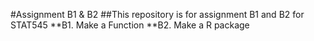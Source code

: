 #Assignment B1 & B2
##This repository is for assignment B1 and B2 for STAT545
**B1. Make a Function 
**B2. Make a R package 
